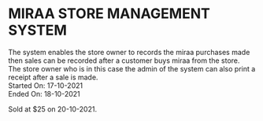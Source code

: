 # MIRAA STORE MANAGEMENT SYSTEM
The system enables the store owner to records the miraa purchases made then sales can be recorded after a customer buys miraa from the store.<br>
The store owner who is in this case the admin of the system can also print a receipt after a sale is made.<br>
Started On: 17-10-2021<br>
Ended On: 18-10-2021<br>

Sold at $25 on 20-10-2021.
